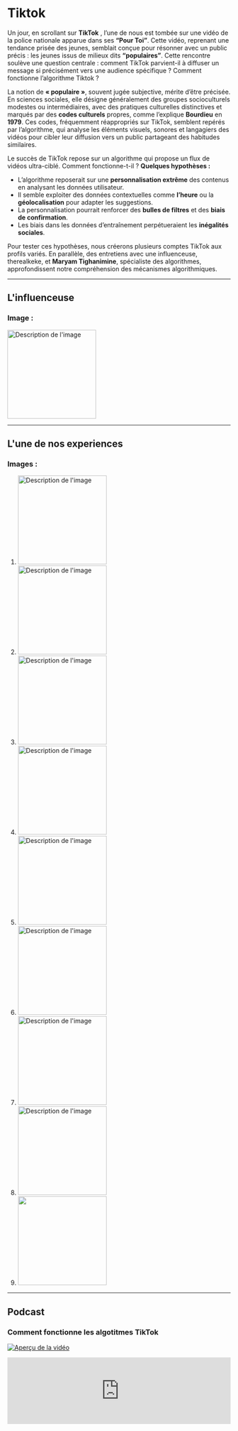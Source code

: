 # Tiktok


Un jour, en scrollant sur **TikTok** , l’une de nous est tombée sur une vidéo de la police nationale apparue dans ses **“Pour Toi”**. Cette vidéo, reprenant une tendance prisée des jeunes, semblait conçue pour résonner avec un public précis : les jeunes issus de milieux dits **“populaires”**. Cette rencontre soulève une question centrale : comment TikTok parvient-il à diffuser un message si précisément vers une audience spécifique ? Comment fonctionne l’algorithme Tiktok ? 


La notion de **« populaire »**, souvent jugée subjective, mérite d’être précisée. En sciences sociales, elle désigne généralement des groupes socioculturels modestes ou intermédiaires, avec des pratiques culturelles distinctives et marqués par des **codes culturels** propres, comme l’explique **Bourdieu** en **1979**. Ces codes, fréquemment réappropriés sur TikTok, semblent repérés par l’algorithme, qui analyse les éléments visuels, sonores et langagiers des vidéos pour cibler leur diffusion vers un public partageant des habitudes similaires.

Le succès de TikTok repose sur un algorithme qui propose un flux de vidéos ultra-ciblé. Comment fonctionne-t-il ? 
**Quelques hypothèses :**
- L’algorithme reposerait sur une **personnalisation extrême** des contenus en analysant les données utilisateur.
- Il semble exploiter des données contextuelles comme **l’heure** ou la **géolocalisation** pour adapter les suggestions.
- La personnalisation pourrait renforcer des **bulles de filtres** et des **biais de confirmation**.
- Les biais dans les données d’entraînement perpétueraient les **inégalités sociales**.

Pour tester ces hypothèses, nous créerons plusieurs comptes TikTok aux profils variés. En parallèle, des entretiens avec une influenceuse, therealkeke, et **Maryam Tighanimine**, spécialiste des algorithmes, approfondissent notre compréhension des mécanismes algorithmiques.

---

## L'influenceuse



### Image :
<img src="./WhatsApp Image 2024-11-18 at 19.52.19.jpeg" alt="Description de l'image" width="200" />


---

## L'une de nos experiences

### Images :  
1.  <img src="./WhatsApp Image 2024-11-18 at 13.44.35.jpeg" alt="Description de l'image" width="200" />
2.  <img src="./WhatsApp Image 2024-11-18 at 13.44.35 (8).jpeg" alt="Description de l'image" width="200" />
3.  <img src="./WhatsApp Image 2024-11-18 at 13.44.35 (7).jpeg" alt="Description de l'image" width="200" />
4.  <img src="./WhatsApp Image 2024-11-18 at 13.44.35 (6).jpeg" alt="Description de l'image" width="200" />
5.  <img src="./WhatsApp Image 2024-11-18 at 13.44.35 (5).jpeg" alt="Description de l'image" width="200" />
6.  <img src="./WhatsApp Image 2024-11-18 at 13.44.35 (4).jpeg" alt="Description de l'image" width="200" />
7.  <img src="./WhatsApp Image 2024-11-18 at 13.44.35 (3).jpeg" alt="Description de l'image" width="200" />
8.  <img src="WhatsApp Image 2024-11-18 at 13.44.35 (2).jpeg" alt="Description de l'image" width="200" />
9.  <img src="./WhatsApp_Image_2024-11-18_at_13.44.35_(1).jpeg" width="200" />

---

## Podcast

### Comment fonctionne les algotitmes TikTok
[![Aperçu de la vidéo](./téléchargement.jpeg)](https://audioblog.arteradio.com/embed/238879)

<iframe width="100%" src="https://audioblog.arteradio.com/embed/238879" style="margin: 0; padding: 0; border: none;"></iframe>
